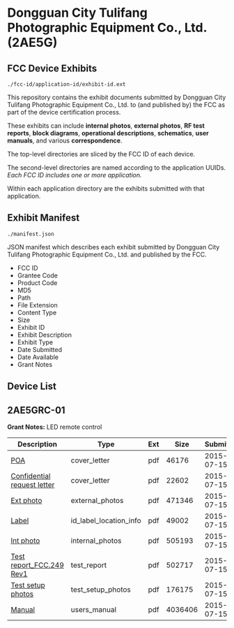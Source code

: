 # Dongguan City Tulifang Photographic Equipment Co., Ltd. (2AE5G)
## FCC Device Exhibits

```
./fcc-id/application-id/exhibit-id.ext
```

This repository contains the exhibit documents submitted by Dongguan City Tulifang Photographic Equipment Co., Ltd. to (and published by) the FCC as part of the device certification process.

These exhibits can include **internal photos**, **external photos**, **RF test reports**, **block diagrams**, **operational descriptions**, **schematics**, **user manuals**, and various **correspondence**.

The top-level directories are sliced by the FCC ID of each device.

The second-level directories are named according to the application UUIDs. *Each FCC ID includes one or more application.*

Within each application directory are the exhibits submitted with that application. 

## Exhibit Manifest

```
./manifest.json
```

JSON manifest which describes each exhibit submitted by Dongguan City Tulifang Photographic Equipment Co., Ltd. and published by the FCC.

- FCC ID
- Grantee Code
- Product Code
- MD5
- Path
- File Extension
- Content Type
- Size
- Exhibit ID
- Exhibit Description
- Exhibit Type
- Date Submitted
- Date Available
- Grant Notes

## Device List
## 2AE5GRC-01
**Grant Notes:** LED remote control

| Description | Type | Ext | Size | Submitted | Available |
| ----------- | ---- | --- | ---- | --------- | --------- |
| [POA](2AE5GRC-01/a0e193c88c17cbab931ad76b82f75fab/2680842.pdf) | cover_letter | pdf | 46176 | 2015-07-15 | 2015-07-16 |
| [Confidential request letter](2AE5GRC-01/a0e193c88c17cbab931ad76b82f75fab/2680843.pdf) | cover_letter | pdf | 22602 | 2015-07-15 | 2015-07-16 |
| [Ext photo](2AE5GRC-01/a0e193c88c17cbab931ad76b82f75fab/2680846.pdf) | external_photos | pdf | 471346 | 2015-07-15 | 2015-07-16 |
| [Label](2AE5GRC-01/a0e193c88c17cbab931ad76b82f75fab/2680848.pdf) | id_label_location_info | pdf | 49002 | 2015-07-15 | 2015-07-16 |
| [Int photo](2AE5GRC-01/a0e193c88c17cbab931ad76b82f75fab/2680847.pdf) | internal_photos | pdf | 505193 | 2015-07-15 | 2015-07-16 |
| [Test report_FCC.249 Rev1](2AE5GRC-01/a0e193c88c17cbab931ad76b82f75fab/2680844.pdf) | test_report | pdf | 502717 | 2015-07-15 | 2015-07-16 |
| [Test setup photos](2AE5GRC-01/a0e193c88c17cbab931ad76b82f75fab/2680845.pdf) | test_setup_photos | pdf | 176175 | 2015-07-15 | 2015-07-16 |
| [Manual](2AE5GRC-01/a0e193c88c17cbab931ad76b82f75fab/2680849.pdf) | users_manual | pdf | 4036406 | 2015-07-15 | 2015-07-16 |
